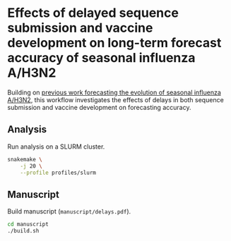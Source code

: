 # Effects of delayed sequence submission and vaccine development on long-term forecast accuracy of seasonal influenza A/H3N2

Building on [previous work forecasting the evolution of seasonal influenza A/H3N2](https://github.com/blab/flu-forecasting), this workflow investigates the effects of delays in both sequence submission and vaccine development on forecasting accuracy.

## Analysis

Run analysis on a SLURM cluster.

``` bash
snakemake \
    -j 20 \
    --profile profiles/slurm
```

## Manuscript

Build manuscript (`manuscript/delays.pdf`).

``` bash
cd manuscript
./build.sh
```
